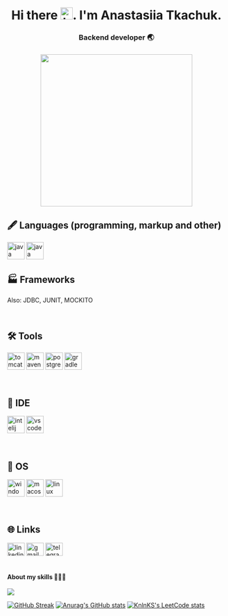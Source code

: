 <h1 align="center">Hi there <img src="https://media.giphy.com/media/hvRJCLFzcasrR4ia7z/giphy.gif" width="28" alt="hello">. I'm Anastasiia Tkachuk.
<h3 align="center">Backend developer 🌏</h3>
<h3 align="center"> <img src="https://user-images.githubusercontent.com/111877511/207095430-6af9e8f2-151b-4f67-8205-bbe6dd9e7b41.png"height="350"/></h3>

<h2>🖋 Languages (programming, markup and other)</h2>
<p align="left">
<img src="https://cdn.jsdelivr.net/gh/devicons/devicon/icons/java/java-original.svg" width="40" height="40" alt="java"/>
<img src="https://www.svgrepo.com/show/373650/groovy2.svg" width="40" height="40" alt="java"/>
<br>
  
<h2>🏭 Frameworks</h2>
<p align="left">
</p>
<p> Also: JDBC, JUNIT, MOCKITO</p>
<br>
  
<h2>🛠 Tools </h2>
<p align="left">
<img src="https://www.svgrepo.com/show/354454/tomcat.svg" width="40" height="40" alt="tomcat"/>
<img src="https://www.svgrepo.com/show/354051/maven.svg" width="40" height="40" alt="maven"/>
<img src="https://www.svgrepo.com/show/354200/postgresql.svg"  width="40" height="40" alt="postgresql"/>
<img src="https://www.vectorlogo.zone/logos/gradle/gradle-icon.svg"  width="40" height="40" alt="gradle"/>
</p>
<br>
  
  
<h2>📜 IDE</h2>
<p align="left">
<img src="https://cdn.jsdelivr.net/gh/devicons/devicon/icons/intellij/intellij-original.svg" width="40" height="40" alt="intelij"/>
<img src="https://cdn.jsdelivr.net/gh/devicons/devicon/icons/vscode/vscode-original.svg" width="40" height="40" alt="vscode" />
</p>
<br>
  
<h2>💾 OS</h2>
<p align="left">
<img src="https://cdn.jsdelivr.net/gh/devicons/devicon/icons/windows8/windows8-original.svg" width="40" height="40" alt="windows"/>
<img src="https://cdn.jsdelivr.net/gh/devicons/devicon/icons/apple/apple-original.svg" width="40" height="40" alt="macos"/>
<img src="https://cdn.jsdelivr.net/gh/devicons/devicon/icons/linux/linux-original.svg" width="40" height="40" alt="linux"/>
</p>
<br>

<h2>🌐 Links</h2>
<p align="left">
<a href="https://www.linkedin.com/in/anastasiia-tkachuk-285620252/" target="blank"><img src="https://cdn.jsdelivr.net/gh/devicons/devicon/icons/linkedin/linkedin-original.svg" alt="linkedin" height="30" width="40" /></a>
<a href="mailto:anastaisha.580@gmail.com" target="blank" ><img aling="center" src="https://www.svgrepo.com/show/349378/gmail.svg" alt="gmail" height="30" width="40"/></a>
<a href="https://t.me/anasstaisshaa" target="blank" ><img src="https://www.svgrepo.com/show/354443/telegram.svg" alt="telegram" height="30" width="40"/></a>
<br><br>

<h4> About my skills 👩🏻‍💻</h4>

![](https://github-profile-summary-cards.vercel.app/api/cards/profile-details?username=anasstaisshaa&theme=solarized_dark)

[![GitHub Streak](https://github-readme-streak-stats.herokuapp.com/?user=anasstaisshaa)](https://git.io/streak-stats) [![Anurag's GitHub stats](https://github-readme-stats.vercel.app/api?username=anasstaisshaa)](https://github.com/anasstaisshaa/github-readme-stats) [![KnlnKS's LeetCode stats](https://leetcode-stats-six.vercel.app/api?username=AnastasiiaTk&theme=dark)](https://github.com/AnastasiiaTk/leetcode-stats)
  

